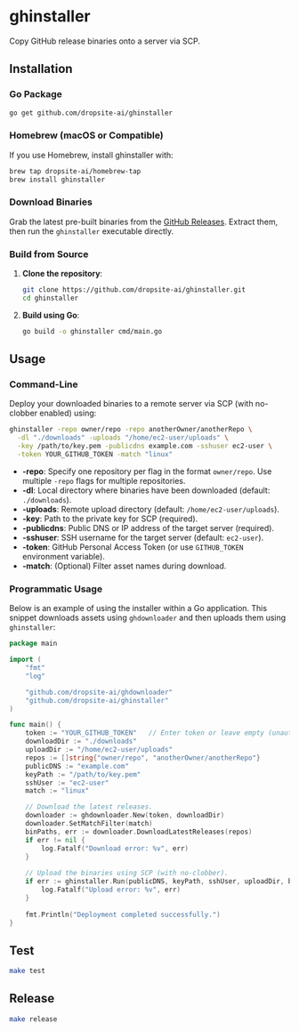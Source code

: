# ghinstaller

Copy GitHub release binaries onto a server via SCP.

## Installation

### Go Package

```bash
go get github.com/dropsite-ai/ghinstaller
```

### Homebrew (macOS or Compatible)

If you use Homebrew, install ghinstaller with:
```bash
brew tap dropsite-ai/homebrew-tap
brew install ghinstaller
```

### Download Binaries

Grab the latest pre-built binaries from the [GitHub Releases](https://github.com/dropsite-ai/ghinstaller/releases). Extract them, then run the `ghinstaller` executable directly.

### Build from Source

1. **Clone the repository**:
   ```bash
   git clone https://github.com/dropsite-ai/ghinstaller.git
   cd ghinstaller
   ```
2. **Build using Go**:
   ```bash
   go build -o ghinstaller cmd/main.go
   ```

## Usage

### Command-Line

Deploy your downloaded binaries to a remote server via SCP (with no-clobber enabled) using:

```bash
ghinstaller -repo owner/repo -repo anotherOwner/anotherRepo \
  -dl "./downloads" -uploads "/home/ec2-user/uploads" \
  -key /path/to/key.pem -publicdns example.com -sshuser ec2-user \
  -token YOUR_GITHUB_TOKEN -match "linux"
```

- **-repo**: Specify one repository per flag in the format `owner/repo`. Use multiple `-repo` flags for multiple repositories.
- **-dl**: Local directory where binaries have been downloaded (default: `./downloads`).
- **-uploads**: Remote upload directory (default: `/home/ec2-user/uploads`).
- **-key**: Path to the private key for SCP (required).
- **-publicdns**: Public DNS or IP address of the target server (required).
- **-sshuser**: SSH username for the target server (default: `ec2-user`).
- **-token**: GitHub Personal Access Token (or use `GITHUB_TOKEN` environment variable).
- **-match**: (Optional) Filter asset names during download.

### Programmatic Usage

Below is an example of using the installer within a Go application. This snippet downloads assets using `ghdownloader` and then uploads them using `ghinstaller`:

```go
package main

import (
    "fmt"
    "log"

    "github.com/dropsite-ai/ghdownloader"
    "github.com/dropsite-ai/ghinstaller"
)

func main() {
    token := "YOUR_GITHUB_TOKEN"   // Enter token or leave empty (unauthenticated).
    downloadDir := "./downloads"
    uploadDir := "/home/ec2-user/uploads"
    repos := []string{"owner/repo", "anotherOwner/anotherRepo"}
    publicDNS := "example.com"
    keyPath := "/path/to/key.pem"
    sshUser := "ec2-user"
    match := "linux"

    // Download the latest releases.
    downloader := ghdownloader.New(token, downloadDir)
    downloader.SetMatchFilter(match)
    binPaths, err := downloader.DownloadLatestReleases(repos)
    if err != nil {
        log.Fatalf("Download error: %v", err)
    }
    
    // Upload the binaries using SCP (with no-clobber).
    if err := ghinstaller.Run(publicDNS, keyPath, sshUser, uploadDir, binPaths); err != nil {
        log.Fatalf("Upload error: %v", err)
    }
    
    fmt.Println("Deployment completed successfully.")
}
```

## Test

```bash
make test
```

## Release

```bash
make release
```